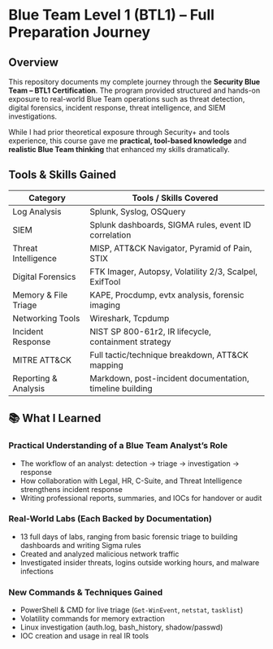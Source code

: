# Blue Team Level 1 (BTL1) – Full Preparation Journey

## Overview

This repository documents my complete journey through the **Security Blue Team – BTL1 Certification**. The program provided structured and hands-on exposure to real-world Blue Team operations such as threat detection, digital forensics, incident response, threat intelligence, and SIEM investigations.

While I had prior theoretical exposure through Security+ and tools experience, this course gave me **practical, tool-based knowledge** and **realistic Blue Team thinking** that enhanced my skills dramatically.

## Tools & Skills Gained

| Category             | Tools / Skills Covered                                   |
|----------------------|----------------------------------------------------------|
| Log Analysis         | Splunk, Syslog, OSQuery                                  |
| SIEM                 | Splunk dashboards, SIGMA rules, event ID correlation     |
| Threat Intelligence  | MISP, ATT&CK Navigator, Pyramid of Pain, STIX            |
| Digital Forensics    | FTK Imager, Autopsy, Volatility 2/3, Scalpel, ExifTool   |
| Memory & File Triage | KAPE, Procdump, evtx analysis, forensic imaging          |
| Networking Tools     | Wireshark, Tcpdump                                       |
| Incident Response    | NIST SP 800-61r2, IR lifecycle, containment strategy     |
| MITRE ATT&CK         | Full tactic/technique breakdown, ATT&CK mapping          |
| Reporting & Analysis | Markdown, post-incident documentation, timeline building |

## 📚 What I Learned

### Practical Understanding of a Blue Team Analyst’s Role
- The workflow of an analyst: detection → triage → investigation → response
- How collaboration with Legal, HR, C-Suite, and Threat Intelligence strengthens incident response
- Writing professional reports, summaries, and IOCs for handover or audit

### Real-World Labs (Each Backed by Documentation)
- 13 full days of labs, ranging from basic forensic triage to building dashboards and writing Sigma rules
- Created and analyzed malicious network traffic
- Investigated insider threats, logins outside working hours, and malware infections

### New Commands & Techniques Gained
- PowerShell & CMD for live triage (`Get-WinEvent`, `netstat`, `tasklist`)
- Volatility commands for memory extraction
- Linux investigation (auth.log, bash_history, shadow/passwd)
- IOC creation and usage in real IR tools
